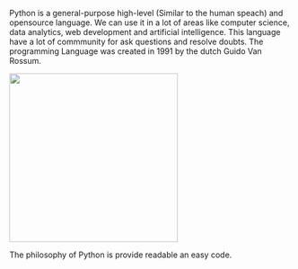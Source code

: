Python is a general-purpose high-level (Similar to the human speach) and opensource language. We can use it in a lot of areas like computer science, data analytics, web development and artificial intelligence. This language have a lot of commmunity for ask questions and resolve doubts. The programming Language was created in 1991 by the dutch Guido Van Rossum.

<img width=300 src="https://gvanrossum.github.io/images/guido-headshot-2019.jpg">

The philosophy of Python is provide readable an easy code.
